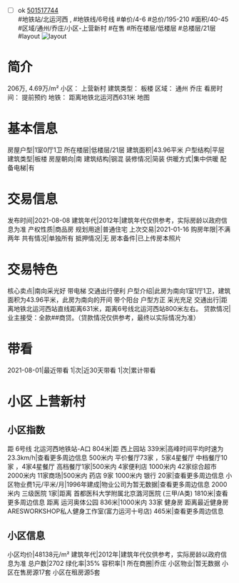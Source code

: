 - [ ] ok [501517744](https://bj.5i5j.com/ershoufang/501517744.html)  
 #地铁站/北运河西 ,  #地铁线/6号线
#单价/4-6 #总价/195-210 #面积/40-45   #区域/通州/乔庄/小区-上营新村 #在售 #所在楼层/低楼层 #总楼层/21层 #layout 
![layout](http://image2a.5i5j.com/bdir/layout/5ed660ddba8a4c0f8874aa277acd3fa7.jpg_P5.jpg) 
# 简介 
 206万,  4.69万/m² 
小区： 上营新村
建筑类型： 板楼
区域： 通州 乔庄
看房时间： 提前预约
地铁： 距离地铁北运河西631米 地图
# 基本信息 
 房屋户型|1室0厅1卫
所在楼层|低楼层/21层
建筑面积|43.96平米
户型结构|平层
建筑类型|板楼
房屋朝向|南
建筑结构|钢混
装修情况|简装
供暖方式|集中供暖
配备电梯|有
# 交易信息 
 发布时间|2021-08-08
建筑年代|2012年|建筑年代仅供参考，实际房龄以政府信息为准
产权性质|商品房
规划用途|普通住宅
上次交易|2021-01-16
购房年限|不满两年
共有情况|单独所有
抵押情况|无
房本备件|已上传房本照片
# 交易特色 
 核心卖点|南向采光好 带电梯 交通出行便利
户型介绍|此房为南向1室1厅1卫，建筑面积为43.96平米，此房为南向的开间 带个阳台 户型方正 采光充足
交通出行|距离地铁北运河西站直线距离631米，距离6号线北运河西站800米左右。
贷款情况|业主接受：全款##商贷。（贷款情况仅供参考，最终以实际情况为准）
# 带看 
 2021-08-01|最近带看	 1|次|近30天带看	 1|次|累计带看
# 小区 上营新村
## 小区指数 
 距 6号线 北运河西地铁站-A口 804米|距 西上园站 339米|高峰时间平均时速为23.3km/h|查看更多周边信息
500米内 平价餐厅73家 ，5家4星餐厅
中档餐厅10家 ，4家4星餐厅
高档餐厅1家|500米内 4家便利店
1000米内 42家综合超市
2000米内 11家商场|500米内 药店 9家
1000米内 银行 20家|查看更多周边信息
小区物业费1元/平米/月|1996年建成|物业公司为暂无数据|查看更多周边信息
2000米内 三级医院 1家|距离 首都医科大学附属北京潞河医院 (三甲/A类) 1810米|查看更多周边信息
距离 运河奥体公园 836米|1000米内 33家 健身房
距离最近健身房ARESWORKSHOP私人健身工作室(富力运河十号店) 465米|查看更多周边信息
## 小区信息 
 小区均价|48138元/m²
建筑年代|2012年|建筑年代仅供参考，实际房龄以政府信息为准
总户数|2702
绿化率|35%
容积率|1
所在商圈|乔庄
小区物业|暂无数据
小区在售房源17套
小区在租房源5套
